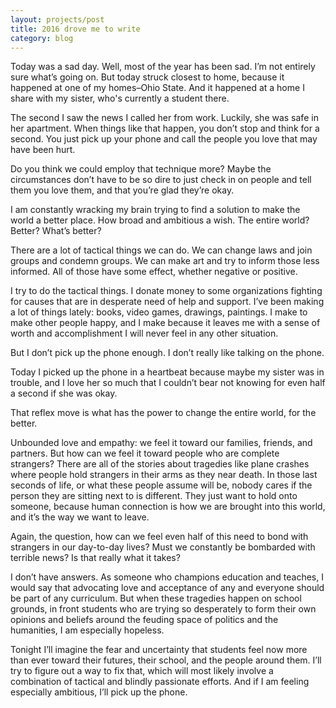 ```yaml
---
layout: projects/post
title: 2016 drove me to write
category: blog
---
```


Today was a sad day. Well, most of the year has been sad. I’m not entirely sure what’s going on. But today struck closest to home, because it happened at one of my homes–Ohio State. And it happened at a home I share with my sister, who's currently a student there.

The second I saw the news I called her from work. Luckily, she was safe in her apartment. When things like that happen, you don’t stop and think for a second. You just pick up your phone and call the people you love that may have been hurt.

Do you think we could employ that technique more? Maybe the circumstances don’t have to be so dire to just check in on people and tell them you love them, and that you’re glad they’re okay.

I am constantly wracking my brain trying to find a solution to make the world a better place. How broad and ambitious a wish. The entire world? Better? What’s better?

There are a lot of tactical things we can do. We can change laws and join groups and condemn groups. We can make art and try to inform those less informed. All of those have some effect, whether negative or positive.

I try to do the tactical things. I donate money to some organizations fighting for causes that are in desperate need of help and support. I’ve been making a lot of things lately: books, video games, drawings, paintings. I make to make other people happy, and I make because it leaves me with a sense of worth and accomplishment I will never feel in any other situation.

But I don’t pick up the phone enough. I don’t really like talking on the phone.

Today I picked up the phone in a heartbeat because maybe my sister was in trouble, and I love her so much that I couldn’t bear not knowing for even half a second if she was okay.

That reflex move is what has the power to change the entire world, for the better.

Unbounded love and empathy: we feel it toward our families, friends, and partners. But how can we feel it toward people who are complete strangers? There are all of the stories about tragedies like plane crashes where people hold strangers in their arms as they near death. In those last seconds of life, or what these people assume will be, nobody cares if the person they are sitting next to is different. They just want to hold onto someone, because human connection is how we are brought into this world, and it’s the way we want to leave.

Again, the question, how can we feel even half of this need to bond with strangers in our day-to-day lives? Must we constantly be bombarded with terrible news? Is that really what it takes?

I don’t have answers. As someone who champions education and teaches, I would say that advocating love and acceptance of any and everyone should be part of any curriculum. But when these tragedies happen on school grounds, in front students who are trying so desperately to form their own opinions and beliefs around the feuding space of politics and the humanities, I am especially hopeless.

Tonight I’ll imagine the fear and uncertainty that students feel now more than ever toward their futures, their school, and the people around them. I’ll try to figure out a way to fix that, which will most likely involve a combination of tactical and blindly passionate efforts. And if I am feeling especially ambitious, I’ll pick up the phone.
